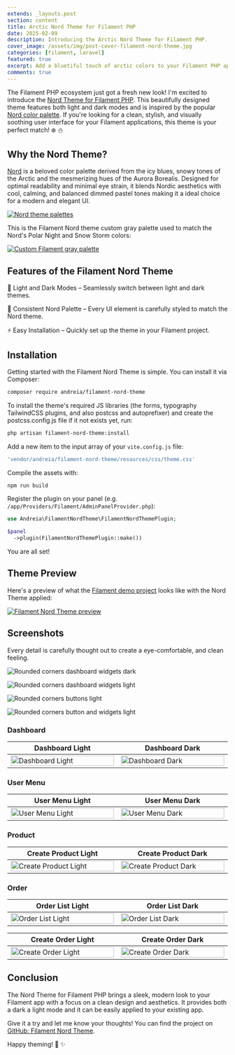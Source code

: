 ```yaml
---
extends: _layouts.post
section: content
title: Arctic Nord Theme for Filament PHP
date: 2025-02-09
description: Introducing the Arctic Nord Theme for Filament PHP.
cover_image: /assets/img/post-cover-filament-nord-theme.jpg
categories: [filament, laravel]
featured: true
excerpt: Add a bluetiful touch of arctic colors to your Filament PHP apps.
comments: true
---
```


The Filament PHP ecosystem just got a fresh new look! I'm excited to introduce the [Nord Theme for Filament PHP](https://github.com/andreia/filament-nord-theme). This beautifully designed theme features both light and dark modes and is inspired by the popular [Nord color palette](https://www.nordtheme.com/docs/colors-and-palettes).
If you're looking for a clean, stylish, and visually soothing user interface for your Filament applications, this theme is your perfect match! ❄️ ⛄


## Why the Nord Theme?

[Nord](https://www.nordtheme.com/) is a beloved color palette derived from the icy blues, snowy tones of the Arctic and the mesmerizing hues of the Aurora Borealis. Designed for optimal readability and minimal eye strain, it blends Nordic aesthetics with cool, calming, and balanced dimmed pastel tones making it a ideal choice for a modern and elegant UI.

[![Nord theme palettes](/assets/img/nord-theme/nord_palettes.jpg)](https://www.nordtheme.com/docs/colors-and-palettes)

This is the Filament Nord theme custom gray palette used to match the Nord's Polar Night and Snow Storm colors:

[![Custom Filament gray palette](/assets/img/nord-theme/custom-gray-palette.png)](/assets/img/nord-theme/custom-gray-palette.png)

## Features of the Filament Nord Theme

🌙 Light and Dark Modes – Seamlessly switch between light and dark themes.

🎨 Consistent Nord Palette – Every UI element is carefully styled to match the Nord theme.

⚡ Easy Installation – Quickly set up the theme in your Filament project.


## Installation

Getting started with the Filament Nord Theme is simple. You can install it via Composer:

```bash
composer require andreia/filament-nord-theme
```

To install the theme's required JS libraries (the forms, typography TailwindCSS plugins, and also postcss and autoprefixer) and create the postcss.config.js file if it not exists yet, run:

```bash
php artisan filament-nord-theme:install
```

Add a new item to the input array of your `vite.config.js` file:

```php
'vendor/andreia/filament-nord-theme/resources/css/theme.css'
```

Compile the assets with:

```bash
npm run build
```

Register the plugin on your panel (e.g. `/app/Providers/Filament/AdminPanelProvider.php`):

```php
use Andreia\FilamentNordTheme\FilamentNordThemePlugin;

$panel
  ->plugin(FilamentNordThemePlugin::make())
```

You are all set!

## Theme Preview

Here's a preview of what the [Filament demo project](https://github.com/filamentphp/demo) looks like with the Nord Theme applied:

[![Filament Nord Theme preview](/assets/img/nord-theme/filament_nord_theme.jpg)](https://www.youtube.com/watch?v=8rdonWoUb5s "Click to watch the theme preview")

## Screenshots

Every detail is carefully thought out to create a eye-comfortable, and clean feeling.

![Rounded corners dashboard widgets dark](/assets/img/nord-theme/rounded-dark.png)

![Rounded corners dashboard widgets light](/assets/img/nord-theme/rounded-light.png)

![Rounded corners buttons light](/assets/img/nord-theme/rounded-light1.png)

![Rounded corners button and widgets light](/assets/img/nord-theme/rounded-light2.png)

### Dashboard

<table class="table">
  <thead>
    <tr>
      <th scope="col" width="1000px">Dashboard Light</th>
      <th scope="col" width="1000px">Dashboard Dark</th>
    </tr>
  </thead>
  <tbody>
    <tr>
      <td>
        <img src="https://raw.githubusercontent.com/andreia/filament-nord-theme/main/docs/dashboard_light.png" width="100%" alt="Dashboard Light">
      </td>
      <td>
        <img src="https://raw.githubusercontent.com/andreia/filament-nord-theme/main/docs/dashboard_dark.png" width="100%" alt="Dashboard Dark">
      </td>
    </tr>
  </tbody>
</table>

### User Menu

<table class="table">
  <thead>
    <tr>
      <th scope="col" width="1000px">User Menu Light</th>
      <th scope="col" width="1000px">User Menu Dark</th>
    </tr>
  </thead>
  <tbody>
    <tr>
      <td>
        <img src="https://raw.githubusercontent.com/andreia/filament-nord-theme/main/docs/user_menu_light.png" width="100%" alt="User Menu Light">
      </td>
      <td>
        <img src="https://raw.githubusercontent.com/andreia/filament-nord-theme/main/docs/user_menu_dark.png" width="100%" alt="User Menu Dark">
      </td>
    </tr>
  </tbody>
</table>

### Product

<table class="table">
  <thead>
    <tr>
      <th scope="col" width="1000px">Create Product Light</th>
      <th scope="col" width="1000px">Create Product Dark</th>
    </tr>
  </thead>
  <tbody>
    <tr>
      <td>
        <img src="https://raw.githubusercontent.com/andreia/filament-nord-theme/main/docs/product_create_light.png" width="100%" alt="Create Product Light">
      </td>
      <td>
        <img src="https://raw.githubusercontent.com/andreia/filament-nord-theme/main/docs/product_create_dark.png" width="100%" alt="Create Product Dark">
      </td>
    </tr>
  </tbody>
</table>

### Order

<table class="table">
  <thead>
    <tr>
      <th scope="col" width="1000px">Order List Light</th>
      <th scope="col" width="1000px">Order List Dark</th>
    </tr>
  </thead>
  <tbody>
    <tr>
      <td>
        <img src="https://raw.githubusercontent.com/andreia/filament-nord-theme/main/docs/orders_light.png" width="100%" alt="Order List Light">
      </td>
      <td>
        <img src="https://raw.githubusercontent.com/andreia/filament-nord-theme/main/docs/orders_dark.png" width="100%" alt="Order List Dark">
      </td>
    </tr>
  </tbody>
</table>

<table class="table">
  <thead>
    <tr>
      <th scope="col" width="1000px">Create Order Light</th>
      <th scope="col" width="1000px">Create Order Dark</th>
    </tr>
  </thead>
  <tbody>
    <tr>
      <td>
        <img src="https://raw.githubusercontent.com/andreia/filament-nord-theme/main/docs/order_create_light.png" width="100%" alt="Create Order Light">
      </td>
      <td>
        <img src="https://raw.githubusercontent.com/andreia/filament-nord-theme/main/docs/order_create_dark.png" width="100%" alt="Create Order Dark">
      </td>
    </tr>
  </tbody>
</table>

## Conclusion

The Nord Theme for Filament PHP brings a sleek, modern look to your Filament app with a focus on a clean design and aesthetics. It provides both a dark a light mode and it can be easily applied to your existing app.

Give it a try and let me know your thoughts! You can find the project on [GitHub: Filament Nord Theme](https://github.com/andreia/filament-nord-theme).

Happy theming! 💛 ✨

